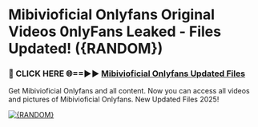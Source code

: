 # Mibivioficial Onlyfans Original Videos 0nlyFans Leaked - Files Updated! ({RANDOM})

<h3>🔴 CLICK HERE 🌐==►► <a href="https://betterlinks.top/A2PfLJ" rel="nofollow">Mibivioficial Onlyfans Updated Files</a></h3>

Get Mibivioficial Onlyfans and all content. Now you can access all videos and pictures of Mibivioficial Onlyfans. New Updated Files 2025!

[![{RANDOM}](https://i.imgur.com/ppqm5kG.gif)](https://betterlinks.top/A2PfLJ)